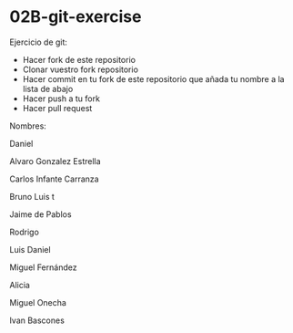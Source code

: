 # 02B-git-exercise

Ejercicio de git:

* Hacer fork de este repositorio
* Clonar vuestro fork repositorio
* Hacer commit en tu fork de este repositorio
que añada tu nombre a la lista de abajo
* Hacer push a tu fork
* Hacer pull request

Nombres:

Daniel

Alvaro Gonzalez Estrella

Carlos Infante Carranza

Bruno Luis t

Jaime de Pablos 

Rodrigo

Luis Daniel

Miguel Fernández 

Alicia

Miguel Onecha

Ivan Bascones
